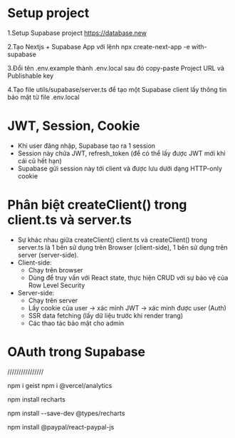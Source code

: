 # Setup project

1.Setup Supabase project https://database.new

2.Tạo Nextjs + Supabase App với lệnh npx create-next-app -e with-supabase

3.Đổi tên .env.example thành .env.local sau đó copy-paste Project URL và Publishable key

4.Tạo file utils/supabase/server.ts để tạo một Supabase client lấy thông tin bảo mật từ file .env.local

# JWT, Session, Cookie

- Khi user đăng nhập, Supabase tạo ra 1 session
- Session này chứa JWT, refresh_token (để có thể lấy được JWT mới khi cái cũ hết hạn)
- Supabase gửi session này tới client và được lưu dưới dạng HTTP-only cookie

# Phân biệt createClient() trong client.ts và server.ts

- Sự khác nhau giữa createClient() client.ts và createClient() trong server.ts là 1 bên sử dụng trên Browser (client-side), 1 bên sử dụng trên server (server-side).
- Client-side:
  - Chạy trên browser
  - Dùng để truy vấn với React state, thực hiện CRUD với sự bảo vệ của Row Level Security
- Server-side:
  - Chạy trên server
  - Lấy cookie của user -> xác minh JWT -> xác minh được user (Auth)
  - SSR data fetching (lấy dữ liệu trước khi render trang)
  - Các thao tác bảo mật cho admin

# OAuth trong Supabase

////////////////

npm i geist
npm i @vercel/analytics

npm install recharts

npm install --save-dev @types/recharts

npm install @paypal/react-paypal-js
